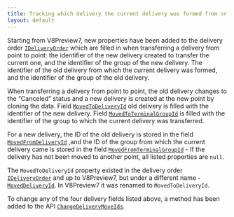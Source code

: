 ```yaml
---
title: Tracking which delivery the current delivery was formed from or which it moved to when transferred to a new point.
layout: default
---
```


Starting from V8Preview7, new properties have been added to the delivery order [`IDeliveryOrder`](https://syrve.github.io/front.api.sdk/v8/html/T_Resto_Front_Api_Data_Orders_IDeliveryOrder.htm) which are filled in when transferring a delivery from point to point: the identifier of the new delivery created to transfer the current one, and the identifier of the group of the new delivery. The identifier of the old delivery from which the current delivery was formed, and the identifier of the group of the old delivery.

When transferring a delivery from point to point, the old delivery changes to the “Canceled” status and a new delivery is created at the new point by cloning the data. Field [`MovedToDeliveryId`](https://syrve.github.io/front.api.sdk/v8/html/P_Resto_Front_Api_Data_Orders_IDeliveryOrder_MovedToDeliveryId.htm) old delivery is filled with the identifier of the new delivery. Field [`MovedToTerminalGroupId`](https://syrve.github.io/front.api.sdk/v8/html/P_Resto_Front_Api_Data_Orders_IDeliveryOrder_MovedToTerminalGroupId.htm) is filled with the identifier of the group to which the current delivery was transferred.

For a new delivery, the ID of the old delivery is stored in the field [`MovedFromDeliveryId`](https://syrve.github.io/front.api.sdk/v8/html/P_Resto_Front_Api_Data_Orders_IDeliveryOrder_MovedFromDeliveryId.htm) ,and the ID of the group from which the current delivery came is stored in the field [`MovedFromTerminalGroupId`](https://syrve.github.io/front.api.sdk/v8/html/P_Resto_Front_Api_Data_Orders_IDeliveryOrder_MovedFromTerminalGroupId.htm) - If the delivery has not been moved to another point, all listed properties are `null`.

The `MovedToDeliveryId` property existed in the delivery order [`IDeliveryOrder`](https://syrve.github.io/front.api.sdk/v8/html/T_Resto_Front_Api_Data_Orders_IDeliveryOrder.htm) and up to V8Preview7, but under a different name - [`MovedDeliveryId`](https://syrve.github.io/front.api.sdk/v7/html/P_Resto_Front_Api_Data_Orders_IDeliveryOrder_MovedDeliveryId.htm). In V8Preview7 it was renamed to `MovedToDeliveryId`.

To change any of the four delivery fields listed above, a method has been added to the API [`ChangeDeliveryMoveIds`](https://syrve.github.io/front.api.sdk/v8/html/M_Resto_Front_Api_Editors_IEditSession_ChangeDeliveryMoveIds.htm).